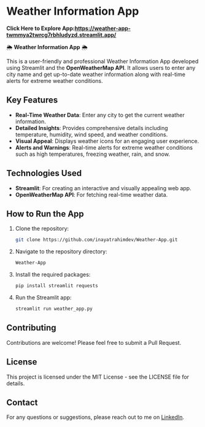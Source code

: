 # Weather Information App
**Click Here to Explore App:https://weather-app-twmmya2twrcg7rbhludyzd.streamlit.app/**

🌦️ **Weather Information App** 🌦️

This is a user-friendly and professional Weather Information App developed using Streamlit and the **OpenWeatherMap API**. It allows users to enter any city name and get up-to-date weather information along with real-time alerts for extreme weather conditions.

## Key Features
- **Real-Time Weather Data**: Enter any city to get the current weather information.
- **Detailed Insights**: Provides comprehensive details including temperature, humidity, wind speed, and weather conditions.
- **Visual Appeal**: Displays weather icons for an engaging user experience.
- **Alerts and Warnings**: Real-time alerts for extreme weather conditions such as high temperatures, freezing weather, rain, and snow.

## Technologies Used
- **Streamlit**: For creating an interactive and visually appealing web app.
- **OpenWeatherMap API**: For fetching real-time weather data.

## How to Run the App
1. Clone the repository:
   ```bash
   git clone https://github.com/inayatrahimdev/Weather-App.git

2. Navigate to the repository directory:
   ```bash
   Weather-App

3. Install the required packages:
   ```bash
   pip install streamlit requests

4. Run the Streamlit app:
   ```bash
   streamlit run weather_app.py

## Contributing
Contributions are welcome! Please feel free to submit a Pull Request.

## License
This project is licensed under the MIT License - see the LICENSE file for details.

## Contact
For any questions or suggestions, please reach out to me on [LinkedIn](https://www.linkedin.com/in/inayat-rahim-b0655b29b/).
